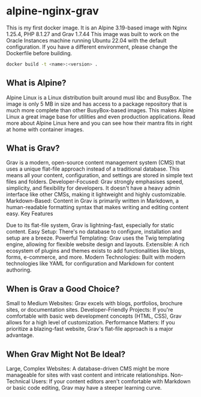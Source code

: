 # alpine-nginx-grav

This is my first docker image.
It is an Alpine 3.19-based image with Nginx 1.25.4, PHP 8.1.27 and Grav 1.7.44
This image was built to work on the Oracle Instances machine running Ubuntu 22.04 with the default configuration. If you have a different environment, please change the Dockerfile before building.

```bash
docker build -t <name>:<version> .
```

## What is Alpine?

Alpine Linux is a Linux distribution built around musl libc and BusyBox. The image is only 5 MB in size and has access to a package repository that is much more complete than other BusyBox-based images. This makes Alpine Linux a great image base for utilities and even production applications. Read more about Alpine Linux here and you can see how their mantra fits in right at home with container images.

## What is Grav?

Grav is a modern, open-source content management system (CMS) that uses a unique flat-file approach instead of a traditional database. This means all your content, configuration, and settings are stored in simple text files and folders.
Developer-Focused: Grav strongly emphasises speed, simplicity, and flexibility for developers. It doesn't have a heavy admin interface like other CMSs, making it lightweight and highly customizable.
Markdown-Based: Content in Grav is primarily written in Markdown, a human-readable formatting syntax that makes writing and editing content easy.
Key Features

Due to its flat-file system, Grav is lightning-fast, especially for static content.
Easy Setup: There's no database to configure, installation and setup are a breeze.
Powerful Templating: Grav uses the Twig templating engine, allowing for flexible website design and layouts.
Extensible: A rich ecosystem of plugins and themes exists to add functionalities like blogs, forms, e-commerce, and more.
Modern Technologies: Built with modern technologies like YAML for configuration and Markdown for content authoring.

## When is Grav a Good Choice?

Small to Medium Websites: Grav excels with blogs, portfolios, brochure sites, or documentation sites.
Developer-Friendly Projects: If you're comfortable with basic web development concepts (HTML, CSS), Grav allows for a high level of customization.
Performance Matters: If you prioritize a blazing-fast website, Grav's flat-file approach is a major advantage.

## When Grav Might Not Be Ideal?

Large, Complex Websites: A database-driven CMS might be more manageable for sites with vast content and intricate relationships.
Non-Technical Users: If your content editors aren't comfortable with Markdown or basic code editing, Grav may have a steeper learning curve.

